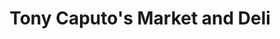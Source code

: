 ---
title: "Tony Caputo's Market and Deli"
url: /salt-lake-city/tony-caputos-market-and-deli/
shop: deli
---